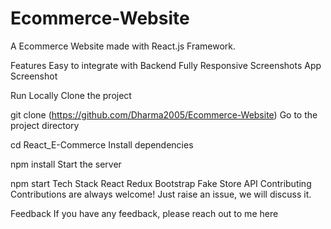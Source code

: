 # Ecommerce-Website
A Ecommerce Website made with React.js Framework.



Features
Easy to integrate with Backend
Fully Responsive
Screenshots
App Screenshot

Run Locally
Clone the project

  git clone (https://github.com/Dharma2005/Ecommerce-Website)
Go to the project directory

  cd React_E-Commerce
Install dependencies

  npm install
Start the server

  npm start
Tech Stack
React
Redux
Bootstrap
Fake Store API
Contributing
Contributions are always welcome! Just raise an issue, we will discuss it.

Feedback
If you have any feedback, please reach out to me here
